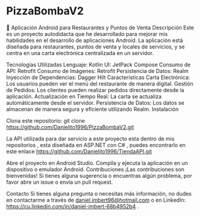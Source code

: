 # PizzaBombaV2
📱 Aplicación Android para Restaurantes y Puntos de Venta
Descripción
Este es un proyecto autodidacta que he desarrollado para mejorar mis habilidades en el desarrollo de aplicaciones Android. La aplicación está diseñada para restaurantes, puntos de venta y locales de servicios, y se centra en una carta electrónica centralizada en un servidor.

Tecnologías Utilizadas
Lenguaje: Kotlin
UI: JetPack Compose
Consumo de API: Retrofit
Consumo de Imágenes: Retrofit
Persistencia de Datos: Realm
Inyección de Dependencias: Dagger Hilt
Características
Carta Electrónica: Los usuarios pueden ver el menú del restaurante de manera digital.
Gestión de Pedidos: Los clientes pueden realizar pedidos directamente desde la aplicación.
Actualización en Tiempo Real: La carta se actualiza automáticamente desde el servidor.
Persistencia de Datos: Los datos se almacenan de manera segura y eficiente utilizando Realm.
Instalación

Clona este repositorio:
git clone https://github.com/Danielito1996/PizzaBombaV2.git

La API utilizada para dar servicio a este proyecto esta dentro de mis repositorios , esta diseñada en ASP.NET con C# , puedes encontrarlo en este enlace https://github.com/Danielito1996/TiendaAPI.git  

Abre el proyecto en Android Studio.
Compila y ejecuta la aplicación en un dispositivo o emulador Android.
Contribuciones
¡Las contribuciones son bienvenidas! Si tienes alguna sugerencia o encuentras algún problema, por favor abre un issue o envía un pull request.

Contacto
Si tienes alguna pregunta o necesitas más información, no dudes en contactarme a través de daniel.imbert96@hotmail.com o en LinkedIn: https://cu.linkedin.com/in/daniel-imbert-68b4952b4  .
